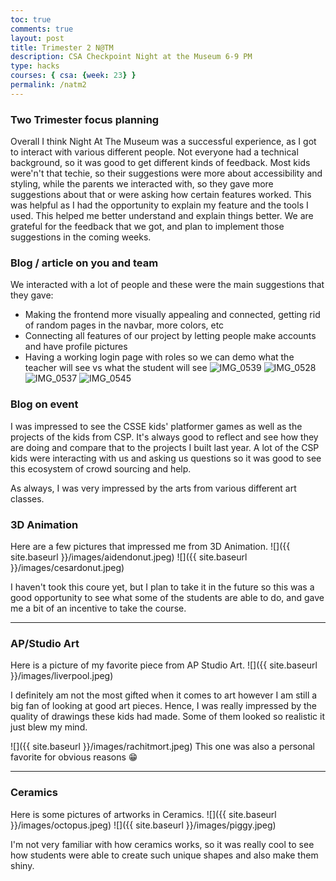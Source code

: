 ```yaml
---
toc: true
comments: true
layout: post
title: Trimester 2 N@TM
description: CSA Checkpoint Night at the Museum 6-9 PM 
type: hacks
courses: { csa: {week: 23} }
permalink: /natm2
---
```


### Two Trimester focus planning
Overall I think Night At The Museum was a successful experience, as I got to interact with various different people. Not everyone had a technical background, so it was good to get different kinds of feedback. Most kids were'n't that techie, so their suggestions were more about accessibility and styling, while the parents we interacted with, so they gave more suggestions about that or were asking how certain features worked. This was helpful as I had the opportunity to explain my feature and the tools I used. This helped me better understand and explain things better. We are grateful for the feedback that we got, and plan to implement those suggestions in the coming weeks.

### Blog / article on you and team
We interacted with a lot of people and these were the main suggestions that they gave:
- Making the frontend more visually appealing and connected, getting rid of random pages in the navbar, more colors, etc
- Connecting all features of our project by letting people make accounts and have profile pictures
- Having a working login page with roles so we can demo what the teacher will see vs what the student will see 
![IMG_0539](https://github.com/Soham360/APCSA/assets/111466950/ce62fe3f-df3e-4c72-81fc-f1773be5fc5c)
![IMG_0528](https://github.com/Soham360/APCSA/assets/111466950/ac931098-6f42-41f9-ba90-e9215ce7bbf3)
![IMG_0537](https://github.com/Soham360/APCSA/assets/111466950/9f4b1c48-0384-4494-a9c0-75be5dcc5583)
![IMG_0545](https://github.com/Soham360/APCSA/assets/111466950/b9572e6e-0c18-485f-a9cb-fd1ad3344830)

### Blog on event
I was impressed to see the CSSE kids' platformer games as well as the projects of the kids from CSP. It's always good to reflect and see how they are doing and compare that to the projects I built last year. A lot of the CSP kids were interacting with us and asking us questions so it was good to see this ecosystem of crowd sourcing and help. 

As always, I was very impressed by the arts from various different art classes.


### 3D Animation
Here are a few pictures that impressed me from 3D Animation.
![]({{ site.baseurl }}/images/aidendonut.jpeg)
![]({{ site.baseurl }}/images/cesardonut.jpeg)

I haven't took this coure yet, but I plan to take it in the future so this was a good opportunity to see what some of the students are able to do, and gave me a bit of an incentive to take the course. 

---

### AP/Studio Art
Here is a picture of my favorite piece from AP Studio Art.
![]({{ site.baseurl }}/images/liverpool.jpeg)

I definitely am not the most gifted when it comes to art however I am still a big fan of looking at good art pieces. Hence, I was really impressed by the quality of drawings these kids had made. Some of them looked so realistic it just blew my mind.

![]({{ site.baseurl }}/images/rachitmort.jpeg)
This one was also a personal favorite for obvious reasons 😁

---

### Ceramics
Here is some pictures of artworks in Ceramics.
![]({{ site.baseurl }}/images/octopus.jpeg)
![]({{ site.baseurl }}/images/piggy.jpeg)

I'm not very familiar with how ceramics works, so it was really cool to see how students were able to create such unique shapes and also make them shiny.